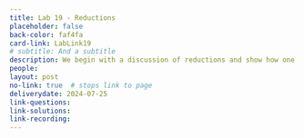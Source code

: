 ```yaml
---
title: Lab 19 - Reductions
placeholder: false
back-color: faf4fa
card-link: LabLink19
# subtitle: And a subtitle
description: We begin with a discussion of reductions and show how one can solve novel problems using known solutions from standard problems.
people:
layout: post
no-link: true  # stops link to page 
deliverydate: 2024-07-25
link-questions: 
link-solutions: 
link-recording:
---
```










